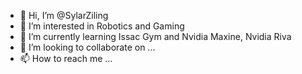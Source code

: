 - 👋 Hi, I’m @SylarZiling
- 👀 I’m interested in Robotics and Gaming 
- 🌱 I’m currently learning Issac Gym and Nvidia Maxine, Nvidia Riva 
- 💞️ I’m looking to collaborate on ...
- 📫 How to reach me ...

<!---
SylarZiling/SylarZiling is a ✨ special ✨ repository because its `README.md` (this file) appears on your GitHub profile.
You can click the Preview link to take a look at your changes.
--->
